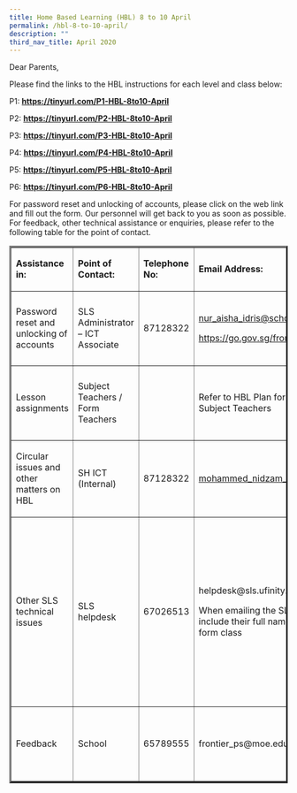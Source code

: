 ```yaml
---
title: Home Based Learning (HBL) 8 to 10 April
permalink: /hbl-8-to-10-april/
description: ""
third_nav_title: April 2020
---
```

<p>Dear Parents,</p>
<p>Please find the links to the HBL instructions for each level and class below:</p>
<p>P1:&nbsp;<strong><a href="https://tinyurl.com/P1-HBL-8to10-April" target="_blank" rel="noopener">https://tinyurl.com/P1-HBL-8to10-April</a></strong></p>
<p>P2:&nbsp;<strong><a href="https://tinyurl.com/P2-HBL-8to10-April" target="_blank" rel="noopener">https://tinyurl.com/P2-HBL-8to10-April</a></strong></p>
<p>P3:&nbsp;<strong><a href="https://tinyurl.com/P3-HBL-8to10-April">https://tinyurl.com/P3-HBL-8to10-April</a></strong></p>
<p>P4:&nbsp;<strong><a href="https://tinyurl.com/P4-HBL-8to10-April" target="_blank" rel="noopener">https://tinyurl.com/P4-HBL-8to10-April</a></strong></p>
<p>P5:&nbsp;<strong><a href="https://tinyurl.com/P5-HBL-8to10-April" target="_blank" rel="noopener">https://tinyurl.com/P5-HBL-8to10-April</a></strong></p>
<p>P6:&nbsp;<strong><a href="https://tinyurl.com/P6-HBL-8to10-April" target="_blank" rel="noopener">https://tinyurl.com/P6-HBL-8to10-April</a></strong></p>
<p>For password reset and unlocking of accounts, please click on the web link and fill out the form. Our personnel will get back to you as soon as possible. For feedback, other technical assistance or enquiries, please refer to the following table for the point of contact.</p>
<table border="3">
<tbody>
<tr>
<td colspan="2">
<p><strong>Assistance in:</strong></p>
</td>
<td>
<p><strong>Point of Contact:</strong></p>
</td>
<td>
<p><strong>Telephone No:</strong></p>
</td>
<td colspan="2">
<p><strong>Email Address:</strong></p>
</td>
<td>
<p><strong>Operating Hours:</strong></p>
</td>
</tr>
<tr>
<td colspan="2">
<p>Password reset and unlocking of accounts</p>
</td>
<td>
<p>SLS Administrator &ndash; ICT Associate</p>
</td>
<td>
<p>87128322</p>
</td>
<td colspan="2">
<p><a href="mailto:nur_aisha_idris@schools.gov.sg">nur_aisha_idris@schools.gov.sg</a></p>
<p><a href="https://go.gov.sg/frontier-formsg">https://go.gov.sg/frontier-formsg</a></p>
</td>
<td>
<p>Mondays - Fridays:</p>
<p>8:00 am - 4:00 pm</p>
</td>
</tr>
<tr>
<td colspan="2">
<p>Lesson assignments</p>
</td>
<td>
<p>Subject Teachers / Form Teachers</p>
</td>
<td>
<p>&nbsp;</p>
</td>
<td colspan="2">
<p>Refer to HBL Plan for contact details of Subject Teachers</p>
</td>
<td>
<p>Mondays - Fridays:</p>
<p>8:00 am - 4:00 pm</p>
</td>
</tr>
<tr>
<td colspan="2">
<p>Circular issues and other matters on HBL</p>
</td>
<td>
<p>SH ICT (Internal)</p>
</td>
<td>
<p>87128322</p>
</td>
<td colspan="2">
<p><a href="mailto:mohammed_nidzam_zakariah@schools.gov.sg">mohammed_nidzam_zakariah@schools.gov.sg</a></p>
</td>
<td>
<p>Mondays - Fridays:</p>
<p>8:00 am - 4:00 pm</p>
</td>
</tr>
<tr>
<td colspan="2">
<p>Other SLS technical issues</p>
</td>
<td>
<p>SLS helpdesk</p>
</td>
<td>
<p>67026513</p>
</td>
<td colspan="2">
<p>helpdesk@sls.ufinity.com</p>
<p>When emailing the SLS Helpdesk, they should include their full name, name of school and form class</p>
</td>
<td>
<p>Mondays - Fridays:</p>
<p>4:00 pm - 9:00 pm</p>
<p>Saturdays:</p>
<p>9:00 am - 9:00 pm</p>
<p>*Closed on Sundays &amp; Public Holidays</p>
</td>
</tr>
<tr>
<td colspan="2">
<p>Feedback</p>
</td>
<td>
<p>School</p>
</td>
<td>
<p>65789555</p>
</td>
<td colspan="2">
<p>frontier_ps@moe.edu.sg</p>
</td>
<td>
<p>Mondays - Fridays:</p>
<p>8:00 am - 5:00 pm</p>
</td>
</tr>
</tbody>
</table>